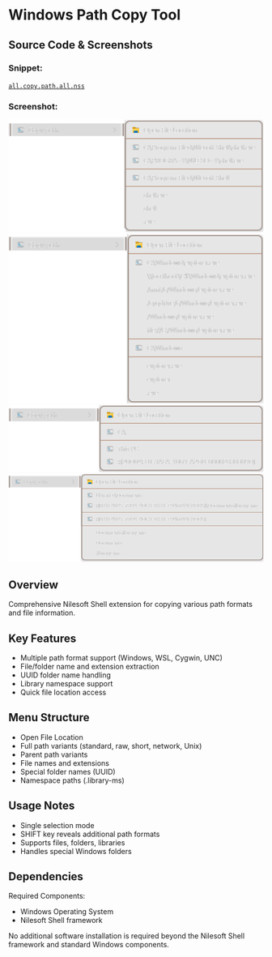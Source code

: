 # Windows Path Copy Tool

## Source Code & Screenshots

### Snippet:
[`all.copy.path.all.nss`](/ex3.multifunction/all.copy.path.all.nss)

### Screenshot:
![Screenshot 1)](/ex3.multifunction/all.copy.path.all.1.png)
![Screenshot 2)](/ex3.multifunction/all.copy.path.all.2.png)
![Screenshot 3)](/ex3.multifunction/all.copy.path.all.3.png)
![Screenshot 4)](/ex3.multifunction/all.copy.path.all.4.png)

## Overview
Comprehensive Nilesoft Shell extension for copying various path formats and file information.

## Key Features
- Multiple path format support (Windows, WSL, Cygwin, UNC)
- File/folder name and extension extraction
- UUID folder name handling
- Library namespace support
- Quick file location access

## Menu Structure
- Open File Location
- Full path variants (standard, raw, short, network, Unix)
- Parent path variants
- File names and extensions
- Special folder names (UUID)
- Namespace paths (.library-ms)

## Usage Notes
- Single selection mode
- SHIFT key reveals additional path formats
- Supports files, folders, libraries
- Handles special Windows folders

## Dependencies
Required Components:
- Windows Operating System
- Nilesoft Shell framework

No additional software installation is required beyond the Nilesoft Shell framework and standard Windows components.
